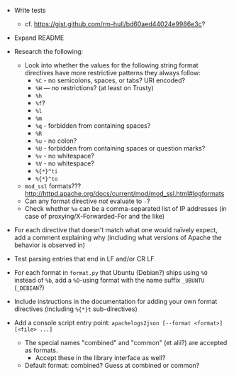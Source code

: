 - Write tests
    - cf. <https://gist.github.com/rm-hull/bd60aed44024e9986e3c>?
- Expand README

- Research the following:
    - Look into whether the values for the following string format directives
      have more restrictive patterns they always follow:
        - `%C` - no semicolons, spaces, or tabs?  URI encoded?
        - `%H` — no restrictions? (at least on Trusty)
        - `%h`
        - `%f`?
        - `%l`
        - `%m`
        - `%q` - forbidden from containing spaces?
        - `%R`
        - `%u` - no colon?
        - `%U` - forbidden from containing spaces or question marks?
        - `%v` - no whitespace?
        - `%V` - no whitespace?
        - `%{*}^ti`
        - `%{*}^to`
    - `mod_ssl` formats??? <http://httpd.apache.org/docs/current/mod/mod_ssl.html#logformats>
    - Can any format directive _not_ evaluate to `-`?
    - Check whether `%a` can be a comma-separated list of IP addresses (in case
      of proxying/X-Forwarded-For and the like)

- For each directive that doesn't match what one would naïvely expect, add a
  comment explaining why (including what versions of Apache the behavior is
  observed in)

- Test parsing entries that end in LF and/or CR LF

- For each format in `format.py` that Ubuntu (Debian?) ships using `%O` instead
  of `%b`, add a `%O`-using format with the name suffix `_UBUNTU` (`_DEBIAN`?)

- Include instructions in the documentation for adding your own format
  directives (including `%{*}t` sub-directives)

- Add a console script entry point: `apachelogs2json [--format <format>]
  [<file> ...]`
    - The special names "combined" and "common" (et alii?) are accepted as
      formats.
        - Accept these in the library interface as well?
    - Default format: combined?  Guess at combined or common?
